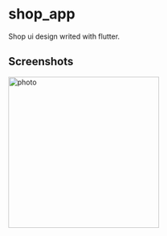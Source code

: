 # shop_app

Shop ui design writed with flutter.


## Screenshots


<img src="ss/akis.gif" alt="photo" width="300">

